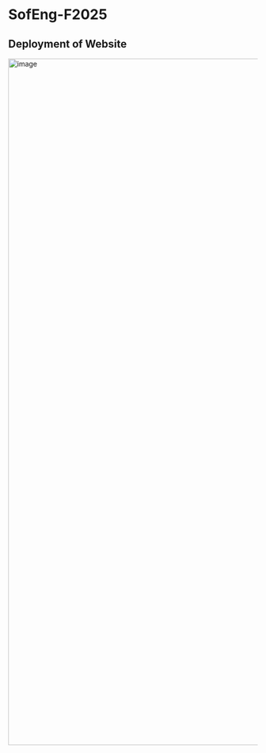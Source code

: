 # SofEng-F2025

## Deployment of Website
<img width="2505" height="1386" alt="image" src="https://github.com/user-attachments/assets/48a09cea-bbfd-46a4-b264-a630277b5ab3" />

